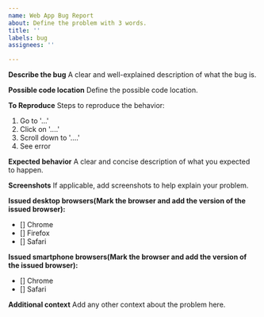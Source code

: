 ```yaml
---
name: Web App Bug Report
about: Define the problem with 3 words.
title: ''
labels: bug
assignees: ''

---
```


**Describe the bug**
A clear and well-explained description of what the bug is.

<!---
If not found, remove this part
--->
**Possible code location**
Define the possible code location.

**To Reproduce**
Steps to reproduce the behavior:
1. Go to '...'
2. Click on '....'
3. Scroll down to '....'
4. See error

**Expected behavior**
A clear and concise description of what you expected to happen.

**Screenshots**
If applicable, add screenshots to help explain your problem.

**Issued desktop browsers(Mark the browser and add the version of the issued browser):**
 - [] Chrome
 - [] Firefox
 - [] Safari

**Issued smartphone browsers(Mark the browser and add the version of the issued browser):**
- [] Chrome
- [] Safari

**Additional context**
Add any other context about the problem here.
